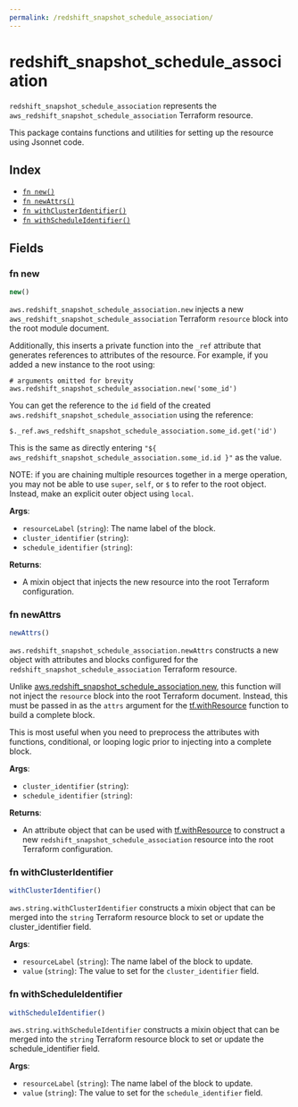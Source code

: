 ```yaml
---
permalink: /redshift_snapshot_schedule_association/
---
```


# redshift_snapshot_schedule_association

`redshift_snapshot_schedule_association` represents the `aws_redshift_snapshot_schedule_association` Terraform resource.



This package contains functions and utilities for setting up the resource using Jsonnet code.


## Index

* [`fn new()`](#fn-new)
* [`fn newAttrs()`](#fn-newattrs)
* [`fn withClusterIdentifier()`](#fn-withclusteridentifier)
* [`fn withScheduleIdentifier()`](#fn-withscheduleidentifier)

## Fields

### fn new

```ts
new()
```


`aws.redshift_snapshot_schedule_association.new` injects a new `aws_redshift_snapshot_schedule_association` Terraform `resource`
block into the root module document.

Additionally, this inserts a private function into the `_ref` attribute that generates references to attributes of the
resource. For example, if you added a new instance to the root using:

    # arguments omitted for brevity
    aws.redshift_snapshot_schedule_association.new('some_id')

You can get the reference to the `id` field of the created `aws.redshift_snapshot_schedule_association` using the reference:

    $._ref.aws_redshift_snapshot_schedule_association.some_id.get('id')

This is the same as directly entering `"${ aws_redshift_snapshot_schedule_association.some_id.id }"` as the value.

NOTE: if you are chaining multiple resources together in a merge operation, you may not be able to use `super`, `self`,
or `$` to refer to the root object. Instead, make an explicit outer object using `local`.

**Args**:
  - `resourceLabel` (`string`): The name label of the block.
  - `cluster_identifier` (`string`): 
  - `schedule_identifier` (`string`): 

**Returns**:
- A mixin object that injects the new resource into the root Terraform configuration.


### fn newAttrs

```ts
newAttrs()
```


`aws.redshift_snapshot_schedule_association.newAttrs` constructs a new object with attributes and blocks configured for the `redshift_snapshot_schedule_association`
Terraform resource.

Unlike [aws.redshift_snapshot_schedule_association.new](#fn-new), this function will not inject the `resource`
block into the root Terraform document. Instead, this must be passed in as the `attrs` argument for the
[tf.withResource](https://github.com/tf-libsonnet/core/tree/main/docs#fn-withresource) function to build a complete block.

This is most useful when you need to preprocess the attributes with functions, conditional, or looping logic prior to
injecting into a complete block.

**Args**:
  - `cluster_identifier` (`string`): 
  - `schedule_identifier` (`string`): 

**Returns**:
  - An attribute object that can be used with [tf.withResource](https://github.com/tf-libsonnet/core/tree/main/docs#fn-withresource) to construct a new `redshift_snapshot_schedule_association` resource into the root Terraform configuration.


### fn withClusterIdentifier

```ts
withClusterIdentifier()
```

`aws.string.withClusterIdentifier` constructs a mixin object that can be merged into the `string`
Terraform resource block to set or update the cluster_identifier field.



**Args**:
  - `resourceLabel` (`string`): The name label of the block to update.
  - `value` (`string`): The value to set for the `cluster_identifier` field.


### fn withScheduleIdentifier

```ts
withScheduleIdentifier()
```

`aws.string.withScheduleIdentifier` constructs a mixin object that can be merged into the `string`
Terraform resource block to set or update the schedule_identifier field.



**Args**:
  - `resourceLabel` (`string`): The name label of the block to update.
  - `value` (`string`): The value to set for the `schedule_identifier` field.
